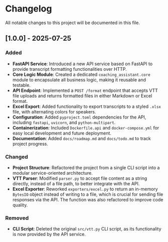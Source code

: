 # Changelog

All notable changes to this project will be documented in this file.

## [1.0.0] - 2025-07-25

### Added
- **FastAPI Service**: Introduced a new API service based on FastAPI to provide transcript formatting functionalities over HTTP.
- **Core Logic Module**: Created a dedicated `coaching_assistant.core` module to encapsulate all business logic, making it reusable and testable.
- **API Endpoint**: Implemented a `POST /format` endpoint that accepts VTT file uploads and returns formatted files in either Markdown or Excel format.
- **Excel Export**: Added functionality to export transcripts to a styled `.xlsx` file, with alternating colors for speakers.
- **Configuration**: Added `pyproject.toml` dependencies for the API, including `fastapi`, `uvicorn`, and `python-multipart`.
- **Containerization**: Included `Dockerfile.api` and `docker-compose.yml` for easy local development and future deployment.
- **Documentation**: Added `docs/roadmap.md` and `docs/todo.md` to track project progress.

### Changed
- **Project Structure**: Refactored the project from a single CLI script into a modular service-oriented architecture.
- **VTT Parser**: Modified `parser.py` to accept file content as a string directly, instead of a file path, to better integrate with the API.
- **Excel Exporter**: Reworked `exporters/excel.py` to return an in-memory `BytesIO` object instead of writing to a file, which is crucial for sending file responses via the API. The function was also refactored to improve code quality.

### Removed
- **CLI Script**: Deleted the original `src/vtt.py` CLI script, as its functionality is now provided by the API service.
